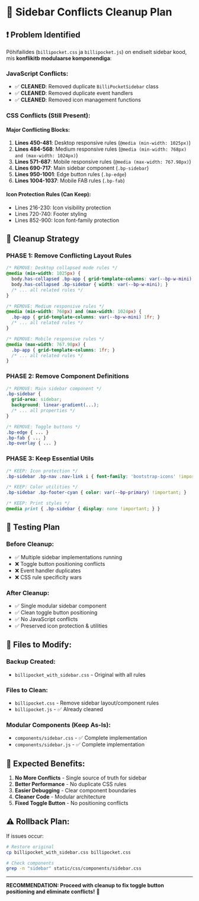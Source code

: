 # 🧹 Sidebar Conflicts Cleanup Plan

## ❗ **Problem Identified**

Põhifailides (`billipocket.css` ja `billipocket.js`) on endiselt sidebar kood, mis **konflikitb modulaarse komponendiga**:

### **JavaScript Conflicts:**
- ✅ **CLEANED**: Removed duplicate `BilliPocketSidebar` class
- ✅ **CLEANED**: Removed duplicate event handlers
- ✅ **CLEANED**: Removed icon management functions

### **CSS Conflicts (Still Present):**

#### **Major Conflicting Blocks:**
1. **Lines 450-481**: Desktop responsive rules (`@media (min-width: 1025px)`)
2. **Lines 484-568**: Medium responsive rules (`@media (min-width: 768px) and (max-width: 1024px)`)  
3. **Lines 571-687**: Mobile responsive rules (`@media (max-width: 767.98px)`)
4. **Lines 690-717**: Main sidebar component (`.bp-sidebar`)
5. **Lines 950-1001**: Edge button rules (`.bp-edge`)
6. **Lines 1004-1037**: Mobile FAB rules (`.bp-fab`)

#### **Icon Protection Rules (Can Keep):**
- Lines 216-230: Icon visibility protection
- Lines 720-740: Footer styling
- Lines 852-900: Icon font-family protection

## 🎯 **Cleanup Strategy**

### **PHASE 1: Remove Conflicting Layout Rules**
```css
/* REMOVE: Desktop collapsed mode rules */
@media (min-width: 1025px) {
  body.has-collapsed .bp-app { grid-template-columns: var(--bp-w-mini) 1fr; }
  body.has-collapsed .bp-sidebar { width: var(--bp-w-mini); }
  /* ... all related rules */
}

/* REMOVE: Medium responsive rules */  
@media (min-width: 768px) and (max-width: 1024px) {
  .bp-app { grid-template-columns: var(--bp-w-mini) 1fr; }
  /* ... all related rules */
}

/* REMOVE: Mobile responsive rules */
@media (max-width: 767.98px) {
  .bp-app { grid-template-columns: 1fr; }
  /* ... all related rules */  
}
```

### **PHASE 2: Remove Component Definitions**
```css
/* REMOVE: Main sidebar component */
.bp-sidebar {
  grid-area: sidebar;
  background: linear-gradient(...);
  /* ... all properties */
}

/* REMOVE: Toggle buttons */
.bp-edge { ... }
.bp-fab { ... }
.bp-overlay { ... }
```

### **PHASE 3: Keep Essential Utils**
```css
/* KEEP: Icon protection */
.bp-sidebar .bp-nav .nav-link i { font-family: 'bootstrap-icons' !important; }

/* KEEP: Color utilities */
.bp-sidebar .bp-footer-cyan { color: var(--bp-primary) !important; }

/* KEEP: Print styles */
@media print { .bp-sidebar { display: none !important; } }
```

## 🧪 **Testing Plan**

### **Before Cleanup:**
- ✅ Multiple sidebar implementations running
- ❌ Toggle button positioning conflicts  
- ❌ Event handler duplicates
- ❌ CSS rule specificity wars

### **After Cleanup:**
- ✅ Single modular sidebar component
- ✅ Clean toggle button positioning
- ✅ No JavaScript conflicts
- ✅ Preserved icon protection & utilities

## 📁 **Files to Modify:**

### **Backup Created:**
- `billipocket_with_sidebar.css` - Original with all rules

### **Files to Clean:**
- `billipocket.css` - Remove sidebar layout/component rules
- `billipocket.js` - ✅ Already cleaned

### **Modular Components (Keep As-Is):**
- `components/sidebar.css` - ✅ Complete implementation
- `components/sidebar.js` - ✅ Complete implementation

## 🚀 **Expected Benefits:**

1. **No More Conflicts** - Single source of truth for sidebar
2. **Better Performance** - No duplicate CSS rules
3. **Easier Debugging** - Clear component boundaries  
4. **Cleaner Code** - Modular architecture
5. **Fixed Toggle Button** - No positioning conflicts

## ⚠️ **Rollback Plan:**

If issues occur:
```bash
# Restore original
cp billipocket_with_sidebar.css billipocket.css

# Check components
grep -n "sidebar" static/css/components/sidebar.css
```

---

**RECOMMENDATION: Proceed with cleanup to fix toggle button positioning and eliminate conflicts!** 🎯